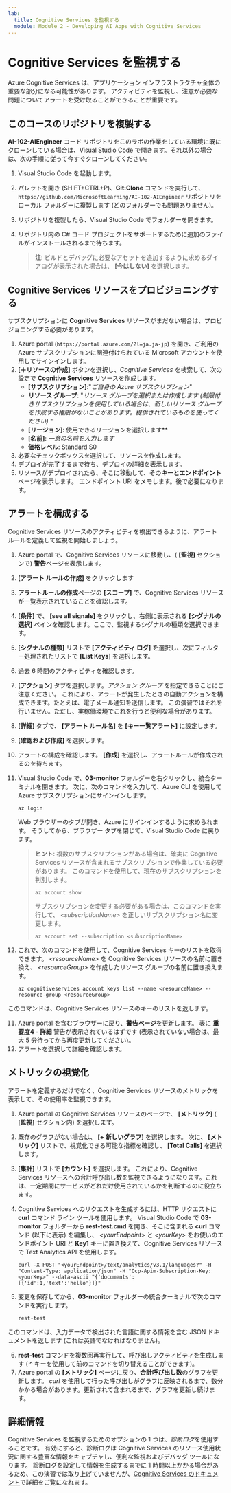 ```yaml
---
lab:
  title: Cognitive Services を監視する
  module: Module 2 - Developing AI Apps with Cognitive Services
---
```


# <a name="monitor-cognitive-services"></a>Cognitive Services を監視する

Azure Cognitive Services は、アプリケーション インフラストラクチャ全体の重要な部分になる可能性があります。 アクティビティを監視し、注意が必要な問題についてアラートを受け取ることができることが重要です。

## <a name="clone-the-repository-for-this-course"></a>このコースのリポジトリを複製する

**AI-102-AIEngineer** コード リポジトリをこのラボの作業をしている環境に既にクローンしている場合は、Visual Studio Code で開きます。それ以外の場合は、次の手順に従って今すぐクローンしてください。

1. Visual Studio Code を起動します。
2. パレットを開き (SHIFT+CTRL+P)、**Git:Clone** コマンドを実行して、`https://github.com/MicrosoftLearning/AI-102-AIEngineer` リポジトリをローカル フォルダーに複製します (どのフォルダーでも問題ありません)。
3. リポジトリを複製したら、Visual Studio Code でフォルダーを開きます。
4. リポジトリ内の C# コード プロジェクトをサポートするために追加のファイルがインストールされるまで待ちます。

    > **注**: ビルドとデバッグに必要なアセットを追加するように求めるダイアログが表示された場合は、 **[今はしない]** を選択します。

## <a name="provision-a-cognitive-services-resource"></a>Cognitive Services リソースをプロビジョニングする

サブスクリプションに **Cognitive Services** リソースがまだない場合は、プロビジョニングする必要があります。

1. Azure portal (`https://portal.azure.com/?l=ja.ja-jp`) を開き、ご利用の Azure サブスクリプションに関連付けられている Microsoft アカウントを使用してサインインします。
2. **[&#65291;リソースの作成]** ボタンを選択し、*Cognitive Services* を検索して、次の設定で **Cognitive Services** リソースを作成します。
    - **[サブスクリプション]**:"*ご自身の Azure サブスクリプション*"
    - **リソース グループ**: "*リソース グループを選択または作成します (制限付きサブスクリプションを使用している場合は、新しいリソース グループを作成する権限がないことがあります。提供されているものを使ってください)* "
    - **[リージョン]**: 使用できるリージョンを選択します**
    - **[名前]**: *一意の名前を入力します*
    - **価格レベル**: Standard S0
3. 必要なチェックボックスを選択して、リソースを作成します。
4. デプロイが完了するまで待ち、デプロイの詳細を表示します。
5. リソースがデプロイされたら、そこに移動して、その**キーとエンドポイント** ページを表示します。 エンドポイント URI をメモします。後で必要になります。

## <a name="configure-an-alert"></a>アラートを構成する

Cognitive Services リソースのアクティビティを検出できるように、アラート ルールを定義して監視を開始しましょう。

1. Azure portal で、Cognitive Services リソースに移動し、( **[監視]** セクションで) **警告**ページを表示します。
2. **[アラート ルールの作成]** をクリックします
3. **アラートルールの作成**ページの **[スコープ]** で、Cognitive Services リソースが一覧表示されていることを確認します。
4. **[条件]** で、 **[see all signals]** をクリックし、右側に表示される **[シグナルの選択]** ペインを確認します。ここで、監視するシグナルの種類を選択できます。
5. **[シグナルの種類]** リストで **[アクティビティ ログ]** を選択し、次にフィルター処理されたリストで **[List Keys]** を選択します。
6. 過去 6 時間のアクティビティを確認します。
7. **[アクション]** タブを選択します。*アクション グループ* を指定できることにご注意ください。 これにより、アラートが発生したときの自動アクションを構成できます。たとえば、電子メール通知を送信します。 この演習ではそれを行いません。ただし、実稼働環境でこれを行うと便利な場合があります。
8. **[詳細]** タブで、 **[アラート ルール名]** を **[キー一覧アラート]** に設定します。
9. **[確認および作成]** を選択します。 
10. アラートの構成を確認します。 **[作成]** を選択し、アラートルールが作成されるのを待ちます。
11. Visual Studio Code で、**03-monitor** フォルダーを右クリックし、統合ターミナルを開きます。 次に、次のコマンドを入力して、Azure CLI を使用して Azure サブスクリプションにサインインします。

    ```
    az login
    ```

    Web ブラウザーのタブが開き、Azure にサインインするように求められます。 そうしてから、ブラウザー タブを閉じて、Visual Studio Code に戻ります。

    > **ヒント**: 複数のサブスクリプションがある場合は、確実に Cognitive Services リソースが含まれるサブスクリプションで作業している必要があります。  このコマンドを使用して、現在のサブスクリプションを判別します。
    >
    > ```
    > az account show
    > ```
    >
    > サブスクリプションを変更する必要がある場合は、このコマンドを実行して、 *&lt;subscriptionName&gt;* を正しいサブスクリプション名に変更します。
    >
    > ```
    > az account set --subscription <subscriptionName>
    > ```

10. これで、次のコマンドを使用して、Cognitive Services キーのリストを取得できます。 *&lt;resourceName&gt;* を Cognitive Services リソースの名前に置き換え、 *&lt;resourceGroup&gt;* を作成したリソース グループの名前に置き換えます。

    ```
    az cognitiveservices account keys list --name <resourceName> --resource-group <resourceGroup>
    ```

このコマンドは、Cognitive Services リソースのキーのリストを返します。

11. Azure portal を含むブラウザーに戻り、**警告ページ**を更新します。 表に **重要度4 - 詳細** 警告が表示されているはずです (表示されていない場合は、最大 5 分待ってから再度更新してください)。
12. アラートを選択して詳細を確認します。

## <a name="visualize-a-metric"></a>メトリックの視覚化

アラートを定義するだけでなく、Cognitive Services リソースのメトリックを表示して、その使用率を監視できます。

1. Azure portal の Cognitive Services リソースのページで、 **[メトリック]** ( **[監視]** セクション内) を選択します。
2. 既存のグラフがない場合は、 **[+ 新しいグラフ]** を選択します。 次に、 **[メトリック]** リストで、視覚化できる可能な指標を確認し、 **[Total Calls]** を選択します。
3. **[集計]** リストで **[カウント]** を選択します。  これにより、Cognitive Services リソースへの合計呼び出し数を監視できるようになります。これは、一定期間にサービスがどれだけ使用されているかを判断するのに役立ちます。
4. Cognitive Services へのリクエストを生成するには、HTTP リクエストに **curl** コマンド ライン ツールを使用します。 Visual Studio Code で **03-monitor** フォルダーから **rest-test.cmd** を開き、そこに含まれる **curl** コマンド (以下に表示) を編集し、 *&lt;yourEndpoint&gt;* と *&lt;yourKey&gt;* をお使いのエンドポイント URI と **Key1** キーに置き換えて、Cognitive Services リソースで Text Analytics API を使用します。

    ```
    curl -X POST "<yourEndpoint>/text/analytics/v3.1/languages?" -H "Content-Type: application/json" -H "Ocp-Apim-Subscription-Key: <yourKey>" --data-ascii "{'documents':           [{'id':1,'text':'hello'}]}"
    ```

5. 変更を保存してから、**03-monitor** フォルダーの統合ターミナルで次のコマンドを実行します。

    ```
    rest-test
    ```

このコマンドは、入力データで検出された言語に関する情報を含む JSON ドキュメントを返します (これは英語でなければなりません)。

6. **rest-test** コマンドを複数回再実行して、呼び出しアクティビティを生成します ( **^** キーを使用して前のコマンドを切り替えることができます)。
7. Azure portal の **[メトリック]** ページに戻り、**合計呼び出し数**のグラフを更新します。 *curl* を使用して行った呼び出しがグラフに反映されるまで、数分かかる場合があります。更新されて含まれるまで、グラフを更新し続けます。

## <a name="more-information"></a>詳細情報

Cognitive Services を監視するためのオプションの 1 つは、*診断ログ*を使用することです。 有効にすると、診断ログは Cognitive Services のリソース使用状況に関する豊富な情報をキャプチャし、便利な監視およびデバッグ ツールになります。 診断ログを設定して情報を生成するまでに 1 時間以上かかる場合があるため、この演習では取り上げていませんが、[Cognitive Services のドキュメント](https://docs.microsoft.com/azure/cognitive-services/diagnostic-logging)で詳細をご覧になれます。
